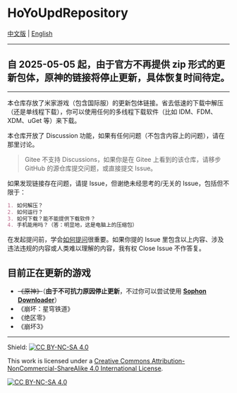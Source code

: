 # HoYoUpdRepository

[中文版][p:zh-cn] | [English][p:en-us]

----

## 自 2025-05-05 起，由于官方不再提供 zip 形式的更新包体，原神的链接将停止更新，具体恢复时间待定。

----

本仓库存放了米家游戏（包含国际服）的更新包体链接。省去低速的下载中解压（还是单线程下载），你可以使用任何的多线程下载软件（比如 IDM、FDM、XDM、uGet 等）来下载。

本仓库开放了 Discussion 功能，如果有任何问题（不包含内容上的问题），请在那里讨论。

> Gitee 不支持 Discussions，如果你是在 Gitee 上看到的该仓库，请移步 GitHub 的源仓库提交问题，或直接提交 Issue。

如果发现链接存在问题，请提 Issue，但谢绝未经思考的/无关的 Issue，包括但不限于：

```markdown
1. 如何解压？
2. 如何运行？
3. 如何下载？能不能提供下载软件？
4. 手机能用吗？（答：明显地，这是电脑上的压缩包）
```

在发起提问前，学会[如何提问][p:art-of-questioning]很重要。如果你提的 Issue 里包含以上内容、涉及违法违规的内容或人类难以理解的内容，我有权 Close Issue 不作答复。

## 目前正在更新的游戏

- ~~《原神》~~（**由于不可抗力原因停止更新**，不过你可以尝试使用 [**Sophon Downloader**][sophon-downloader]）
- 《崩坏：星穹铁道》
- 《绝区零》
- 《崩坏3》

----

Shield: [![CC BY-NC-SA 4.0][cc-by-nc-sa-shield]][cc-by-nc-sa]

This work is licensed under a
[Creative Commons Attribution-NonCommercial-ShareAlike 4.0 International License][cc-by-nc-sa].

[![CC BY-NC-SA 4.0][cc-by-nc-sa-image]][cc-by-nc-sa]

[cc-by-nc-sa]: http://creativecommons.org/licenses/by-nc-sa/4.0/
[cc-by-nc-sa-image]: https://licensebuttons.net/l/by-nc-sa/4.0/88x31.png
[cc-by-nc-sa-shield]: https://img.shields.io/badge/License-CC%20BY--NC--SA%204.0-lightgrey.svg
[p:art-of-questioning]: https://github.com/ryanhanwu/How-To-Ask-Questions-The-Smart-Way?tab=readme-ov-file
[p:zh-cn]: ./README.md
[p:en-us]: ./README_en-us.md
[sophon-downloader]: https://github.com/DangoRepo/SophonDownloader
